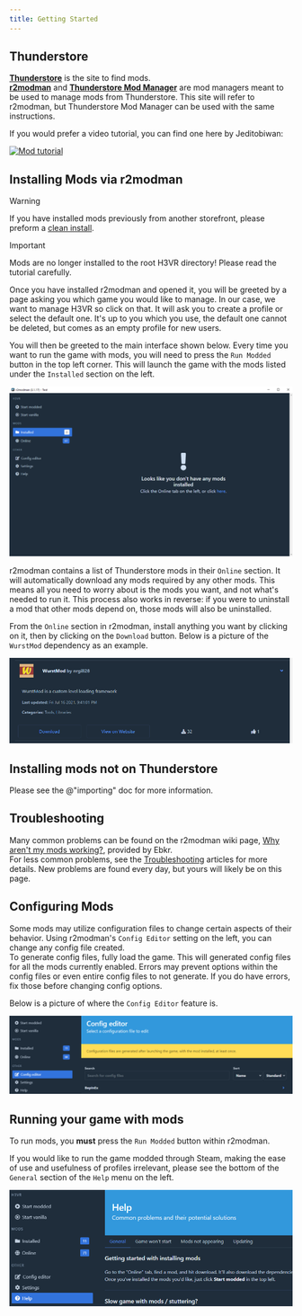 ```yaml
---
title: Getting Started
---
```


## Thunderstore

[**Thunderstore**](https://h3vr.thunderstore.io) is the site to find mods.  
[**r2modman**](https://h3vr.thunderstore.io/package/ebkr/r2modman/) and [**Thunderstore Mod Manager**](https://www.overwolf.com/app/Thunderstore-Thunderstore_Mod_Manager) are mod managers meant to be used to manage mods from Thunderstore. This site will refer to r2modman, but Thunderstore Mod Manager can be used with the same instructions.

If you would prefer a video tutorial, you can find one here by Jeditobiwan:

[![Mod tutorial](https://img.youtube.com/vi/rchbe9xDbrY/sddefault.jpg)](https://youtu.be/rchbe9xDbrY "Mod tutorial")

## Installing Mods via r2modman

> [!WARNING]
> If you have installed mods previously from another storefront, please preform a [clean install](starting_fresh.md).

> [!IMPORTANT]
> Mods are no longer installed to the root H3VR directory! Please read the tutorial carefully.

Once you have installed r2modman and opened it, you will be greeted by a page asking you which game you would like to manage. In our case, we want to manage H3VR so click on that. It will ask you to create a profile or select the default one. It's up to you which you use, the default one cannot be deleted, but comes as an empty profile for new users.

You will then be greeted to the main interface shown below. Every time you want to run the game with mods, you will need to press the `Run Modded` button in the top left corner. This will launch the game with the mods listed under the `Installed` section on the left.

![image](images/r2modman/greeted.png)

r2modman contains a list of Thunderstore mods in their `Online` section. It will automatically download any mods required by any other mods. This means all you need to worry about is the mods you want, and not what's needed to run it. This process also works in reverse: if you were to uninstall a mod that other mods depend on, those mods will also be uninstalled.

From the `Online` section in r2modman, install anything you want by clicking on it, then by clicking on the `Download` button. Below is a picture of the `WurstMod` dependency as an example.

![image](images/r2modman/WurstMod.png)

## Installing mods not on Thunderstore

Please see the @"importing" doc for more information.

## Troubleshooting

Many common problems can be found on the r2modman wiki page, [Why aren't my mods working?](https://github.com/ebkr/r2modmanPlus/wiki/Why-aren%27t-my-mods-working%3F), provided by Ebkr.  
For less common problems, see the [Troubleshooting](troubleshooting/index.md) articles for more details. New problems are found every day, but yours will likely be on this page.

## Configuring Mods

Some mods may utilize configuration files to change certain aspects of their behavior. Using r2modman's `Config Editor` setting on the left, you can change any config file created.  
To generate config files, fully load the game. This will generated config files for all the mods currently enabled. Errors may prevent options within the config files or even entire config files to not generate. If you do have errors, fix those before changing config options.

Below is a picture of where the `Config Editor` feature is.

![image](images/r2modman/config_editor.png)

## Running your game with mods

To run mods, you **must** press the `Run Modded` button within r2modman.

If you would like to run the game modded through Steam, making the ease of use and usefulness of profiles irrelevant, please see the bottom of the `General` section of the `Help` menu on the left.

![image](images/r2modman/help.png)
